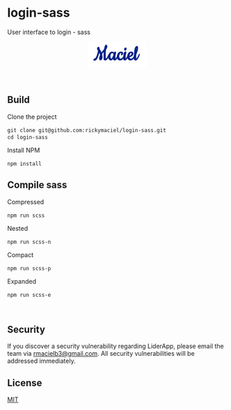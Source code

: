 
# login-sass
User interface to login - sass

<p align="center">
    <img align="center" style="max-width:180px;" src="https://raw.githubusercontent.com/rickymaciel/login-sass/master/img/logo.PNG"/>
</p>

<br/>

## Build 
Clone the project

```
git clone git@github.com:rickymaciel/login-sass.git
cd login-sass
```


Install NPM

```
npm install
```

## Compile sass

Compressed
```
npm run scss
```

Nested
```
npm run scss-n
```

Compact
```
npm run scss-p
```

Expanded
```
npm run scss-e
```

<br/>

## Security

If you discover a security vulnerability regarding LiderApp, please email the team via rmacielb3@gmail.com. All security vulnerabilities will be addressed immediately.

## License

[MIT](https://github.com/rickymaciel/login-sass/blob/master/LICENSE)
